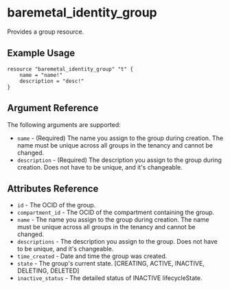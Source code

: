 # baremetal\_identity\_group

Provides a group resource.

## Example Usage

```
resource "baremetal_identity_group" "t" {
    name = "name!"
    description = "desc!"
}
```

## Argument Reference

The following arguments are supported:

* `name` - (Required) The name you assign to the group during creation. The name must be unique across all groups in the tenancy and cannot be changed.
* `description` - (Required) The description you assign to the group during creation. Does not have to be unique, and it's changeable.

## Attributes Reference
* `id` - The OCID of the group.
* `compartment_id` - The OCID of the compartment containing the group.
* `name` - The name you assign to the group during creation. The name must be unique across all groups in the tenancy and cannot be changed.
* `descriptions` - The description you assign to the group. Does not have to be unique, and it's changeable.
* `time_created` - Date and time the group was created.
* `state` - The group's current state. [CREATING, ACTIVE, INACTIVE, DELETING, DELETED]
* `inactive_status` - The detailed status of INACTIVE lifecycleState.
